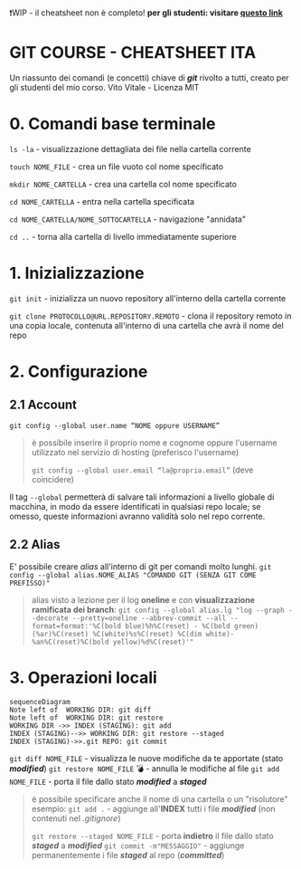 ❗️WIP - il cheatsheet non è completo!
**per gli studenti: visitare [questo link](students/README.md)**

# GIT COURSE - CHEATSHEET ITA

Un riassunto dei comandi (e concetti) chiave di **_git_** rivolto a tutti, creato per gli studenti del mio corso.
Vito Vitale - Licenza MIT

# 0. Comandi base terminale

`ls -la` - visualizzazione dettagliata dei file nella cartella corrente

`touch NOME_FILE` - crea un file vuoto col nome specificato

`mkdir NOME_CARTELLA` - crea una cartella col nome specificato

`cd NOME_CARTELLA` - entra nella cartella specificata

`cd NOME_CARTELLA/NOME_SOTTOCARTELLA` - navigazione "annidata"

`cd ..` - torna alla cartella di livello immediatamente superiore

# 1. Inizializzazione

`git init` - inizializza un nuovo repository all'interno della cartella corrente

`git clone PROTOCOLLO@URL.REPOSITORY.REMOTO` - clona il repository remoto in una copia locale, contenuta all'interno di una cartella che avrà il nome del repo

# 2. Configurazione

## 2.1 Account

`git config --global user.name “NOME oppure USERNAME”`

> è possibile inserire il proprio nome e cognome oppure l'username utilizzato nel servizio di hosting (preferisco l'username)
>
> `git config --global user.email “la@propria.email”` (deve coincidere)

Il tag `--global` permetterà di salvare tali informazioni a livello globale di macchina, in modo da essere identificati in qualsiasi repo locale; se omesso, queste informazioni avranno validità solo nel repo corrente.

## 2.2 Alias

E' possibile creare _alias_ all'interno di git per comandi molto lunghi.
`git config --global alias.NOME_ALIAS "COMANDO GIT (SENZA GIT COME PREFISSO)"`

> alias visto a lezione per il log **oneline** e con **visualizzazione ramificata dei branch**:
> `git config --global alias.lg "log --graph --decorate --pretty=oneline --abbrev-commit --all --format=format:'%C(bold blue)%h%C(reset) - %C(bold green)(%ar)%C(reset) %C(white)%s%C(reset) %C(dim white)- %an%C(reset)%C(bold yellow)%d%C(reset)'"`

# 3. Operazioni locali

```mermaid
sequenceDiagram
Note left of  WORKING DIR: git diff
Note left of  WORKING DIR: git restore
WORKING DIR ->> INDEX (STAGING): git add
INDEX (STAGING)-->> WORKING DIR: git restore --staged
INDEX (STAGING)->>.git REPO: git commit
```

`git diff NOME_FILE` - visualizza le nuove modifiche da te apportate (stato **_modified_**)
`git restore NOME_FILE` 💣 - annulla le modifiche al file
`git add NOME_FILE` - porta il file dallo stato **_modified_** a **_staged_**

> è possibile specificare anche il nome di una cartella o un "risolutore"
> esempio: `git add .` - aggiunge all'**INDEX** tutti i file **_modified_** (non contenuti nel _.gitignore_)
>
> `git restore --staged NOME_FILE` - porta **indietro** il file dallo stato **_staged_** a **_modified_**
> `git commit -m"MESSAGGIO"` - aggiunge permanentemente i file **_staged_** al repo (**_committed_**)
